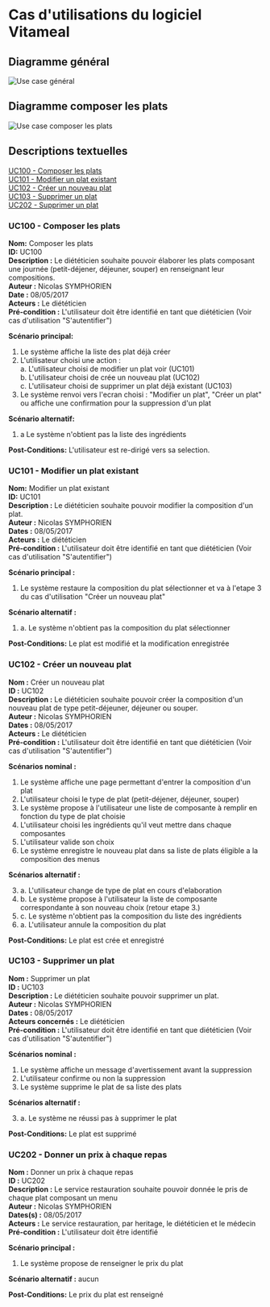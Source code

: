 # Cas d'utilisations du logiciel Vitameal

## Diagramme général

![Use case général](https://seikomi.github.io/Vitameal/Documentation/CasDUtilisations/uc_principal.svg)

## Diagramme composer les plats

![Use case composer les plats](https://seikomi.github.io/Vitameal/Documentation/CasDUtilisations/CompositionPlat/uc_composer_un_plat.svg)

## Descriptions textuelles

[UC100 - Composer les plats](#uc100-composer-les-plats)  
[UC101 - Modifier un plat existant](#uc101-modifier-un-plat-existant)  
[UC102 - Créer un nouveau plat](#uc102-cr-er-un-nouveau-plat)  
[UC103 - Supprimer un plat](#uc103-supprimer-un-plat)  
[UC202 - Supprimer un plat](#uc202-donner-un-prix-chaque-repas)  

### UC100 - Composer les plats

**Nom:** Composer les plats  
**ID:** UC100  
**Description :** Le diététicien souhaite pouvoir élaborer les plats composant une journée (petit-déjener, déjeuner, 
souper) en renseignant leur compositions.  
**Auteur :** Nicolas SYMPHORIEN  
**Date :** 08/05/2017  
**Acteurs :** Le diététicien  
**Pré-condition :** L'utilisateur doit être identifié en tant que diététicien (Voir cas d'utilisation "S'autentifier")  

**Scénario principal:**  
1. Le système affiche la liste des plat déjà créer
2. L'utilisateur choisi une action :  
  a. L'utilisateur choisi de modifier un plat voir (UC101)  
  b. L'utilisateur choisi de crée un nouveau plat (UC102)  
  c. L'utilisateur choisi de supprimer un plat déjà existant (UC103)
3. Le système renvoi vers l'ecran choisi : "Modifier un plat", "Créer un plat" ou affiche une confirmation pour 
la suppression d'un plat  

**Scénario alternatif:**  
1. a Le système n'obtient pas la liste des ingrédients  

**Post-Conditions:** L'utilisateur est re-dirigé vers sa selection.

### UC101 - Modifier un plat existant

**Nom:** Modifier un plat existant  
**ID:** UC101  
**Description :** Le diététicien souhaite pouvoir modifier la composition d'un plat.  
**Auteur :** Nicolas SYMPHORIEN  
**Dates :** 08/05/2017  
**Acteurs :** Le diététicien  
**Pré-condition :** L'utilisateur doit être identifié en tant que diététicien (Voir cas d'utilisation "S'autentifier")  

**Scénario principal :**  
1. Le système restaure la composition du plat sélectionner et va à l'etape 3 du cas d'utilisation "Créer un nouveau plat"  

**Scénario alternatif :**  
1. a. Le système n'obtient pas la composition du plat sélectionner

**Post-Conditions:** Le plat est modifié et la modification enregistrée

### UC102 - Créer un nouveau plat

**Nom :** Créer un nouveau plat  
**ID :** UC102  
**Description :** Le diététicien souhaite pouvoir créer la composition d'un nouveau plat de type petit-déjeuner, déjeuner ou souper.  
**Auteur :** Nicolas SYMPHORIEN  
**Dates :** 08/05/2017  
**Acteurs :** Le diététicien  
**Pré-condition :** L'utilisateur doit être identifié en tant que diététicien (Voir cas d'utilisation "S'autentifier")  

**Scénarios nominal :**  
1. Le système affiche une page permettant d'entrer la composition d'un plat
2. L'utilisateur choisi le type de plat (petit-déjener, déjeuner, souper)
3. Le système propose à l'utilisateur une liste de composante à remplir en fonction du type de plat choisie
4. L'utilisateur choisi les ingrédients qu'il veut mettre dans chaque composantes
5. L'utilisateur valide son choix
6. Le système enregistre le nouveau plat dans sa liste de plats éligible a la composition des menus

**Scénarios alternatif :**  

3. a. L'utilisateur change de type de plat en cours d'elaboration  
3. b. Le système propose à l'utilisateur la liste de composante correspondante à son nouveau choix (retour etape 3.)  
3. c. Le système n'obtient pas la composition du liste des ingrédients  
5. a. L'utilisateur annule la composition du plat

**Post-Conditions:** Le plat est crée et enregistré

### UC103 - Supprimer un plat

**Nom :** Supprimer un plat  
**ID :** UC103  
**Description :** Le diététicien souhaite pouvoir supprimer un plat.  
**Auteur :** Nicolas SYMPHORIEN  
**Dates :** 08/05/2017  
**Acteurs concernés :** Le diététicien  
**Pré-condition :** L'utilisateur doit être identifié en tant que diététicien (Voir cas d'utilisation "S'autentifier")  

**Scénarios nominal :**  

1. Le système affiche un message d'avertissement avant la suppression
2. L'utilisateur confirme ou non la suppression
3. Le système supprime le plat de sa liste des plats

**Scénarios alternatif :**  

3. a. Le système ne réussi pas à supprimer le plat

**Post-Conditions:** Le plat est supprimé

### UC202 - Donner un prix à chaque repas

**Nom :** Donner un prix à chaque repas  
**ID :** UC202  
**Description :** Le service restauration souhaite pouvoir donnée le pris de chaque plat composant un menu  
**Auteur :** Nicolas SYMPHORIEN  
**Dates(s) :** 08/05/2017  
**Acteurs :** Le service restauration, par heritage, le diététicien et le médecin  
**Pré-condition :** L'utilisateur doit être identifié  

**Scénario principal :**  
1. Le système propose de renseigner le prix du plat

**Scénario alternatif :** aucun 

**Post-Conditions:** Le prix du plat est renseigné
